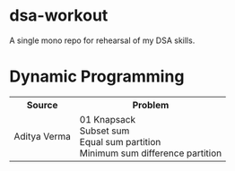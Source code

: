 # dsa-workout
A single mono repo for rehearsal of my DSA skills.


<h1>Dynamic Programming</h1>
<table>
  <tr>
    <th>Source</th>
    <th>Problem</th>
  </tr>
  <tr>
    <td>Aditya Verma</td>
    <td>
      <label>01 Knapsack</label><br/>
      <label>Subset sum</label><br/>
      <label>Equal sum partition</label><br/>
      <label>Minimum sum difference partition</label><br/>
    </td>
  </tr>
</table>
